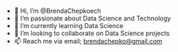 - 👋 Hi, I’m @BrendaChepkoech
- 👀 I’m passionate about Data Science and Technology
- 🌱 I’m currently learning Data Science
- 💞️ I’m looking to collaborate on Data Science projects
- 📫 Reach me via email; brendachepko@gmail.com

<!---
BrendaChepkoech/BrendaChepkoech is a ✨ special ✨ repository because its `README.md` (this file) appears on your GitHub profile.
You can click the Preview link to take a look at your changes.
--->
